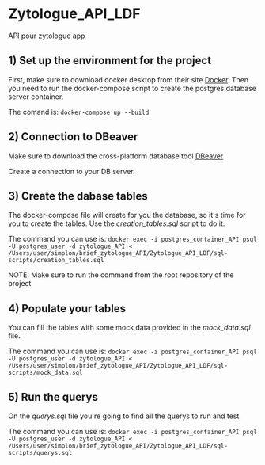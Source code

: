 # Zytologue_API_LDF
API pour zytologue app

## 1) Set up the environment for the project

First, make sure to download docker desktop from their site [Docker](https://www.docker.com/).
Then you need to run the docker-compose script to create the postgres database server container.

The comand is: `docker-compose up --build`
## 2) Connection to DBeaver

Make sure to download the cross-platform database tool [DBeaver](https://dbeaver.io/)

Create a connection to your DB server.

## 3) Create the dabase tables
The docker-compose file will create for you the database, so it's time for you to create the tables.
Use the *creation_tables.sql* script to do it.

The command you can use is: `docker exec -i postgres_container_API psql -U postgres_user -d zytologue_API < /Users/user/simplon/brief_zytologue_API/Zytologue_API_LDF/sql-scripts/creation_tables.sql`

NOTE: Make sure to run the command from the root repository of the project

## 4) Populate your tables
You can fill the tables with some mock data provided in the *mock_data.sql* file.

The command you can use is: `docker exec -i postgres_container_API psql -U postgres_user -d zytologue_API < /Users/user/simplon/brief_zytologue_API/Zytologue_API_LDF/sql-scripts/mock_data.sql`

## 5) Run the querys

On the *querys.sql* file you're going to find all the querys to run and test.

The command you can use is: `docker exec -i postgres_container_API psql -U postgres_user -d zytologue_API < /Users/user/simplon/brief_zytologue_API/Zytologue_API_LDF/sql-scripts/querys.sql`


